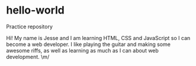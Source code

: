 # hello-world
Practice repository

Hi! My name is Jesse and I am learning HTML, CSS and JavaScript so I can become a web developer. I like playing the guitar and making some awesome riffs, as well as learning as much as I can about web development. \m/ 
